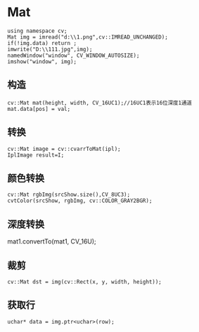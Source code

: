 # Mat

```
using namespace cv;
Mat img = imread("d:\\1.png",cv::IMREAD_UNCHANGED);
if(!img.data) return ;
imwrite("D:\\111.jpg",img);
namedWindow("window", CV_WINDOW_AUTOSIZE);
imshow("window", img);

```

## 构造

```
cv::Mat mat(height, width, CV_16UC1);//16UC1表示16位深度1通道
mat.data[pos] = val;
```

## 转换

```
cv::Mat image = cv::cvarrToMat(ipl);
IplImage result=I;
```

## 颜色转换

```
cv::Mat rgbImg(srcShow.size(),CV_8UC3);
cvtColor(srcShow, rgbImg, cv::COLOR_GRAY2BGR);
```

## 深度转换
mat1.convertTo(mat1, CV_16U);


## 裁剪

```
cv::Mat dst = img(cv::Rect(x, y, width, height));
```

## 获取行
```
uchar* data = img.ptr<uchar>(row);
```